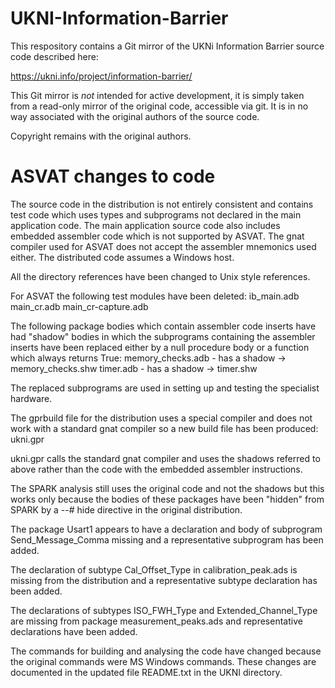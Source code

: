 # UKNI-Information-Barrier

This respository contains a Git mirror of the UKNi Information Barrier source
code described here:

https://ukni.info/project/information-barrier/

This Git mirror is *not* intended for active development, it is simply taken
from a read-only mirror of the original code, accessible via git. It is in no
way associated with the original authors of the source code.

Copyright remains with the original authors.

# ASVAT changes to code

The source code in the distribution is not entirely consistent and
contains test code which uses types and subprograms not declared in
the main application code.  The main application source code also
includes embedded assembler code which is not supported by ASVAT.  The
gnat compiler used for ASVAT does not accept the assembler mnemonics
used either.  The distributed code assumes a Windows host.

All the directory references have been changed to Unix style
references.

For ASVAT the following test modules have been deleted:
ib_main.adb
main_cr.adb
main_cr-capture.adb

The following package bodies which contain assembler code inserts have
had "shadow" bodies in which the subprograms containing the assembler
inserts have been replaced either by a null procedure body or a
function which always returns True:
memory_checks.adb - has a shadow -> memory_checks.shw
timer.adb - has a shadow -> timer.shw

The replaced subprograms are used in setting up and testing the
specialist hardware.

The gprbuild file for the distribution uses a special compiler and
does not work with a standard gnat compiler so a new build file has
been produced:
ukni.gpr

ukni.gpr calls the standard gnat compiler and uses the shadows referred to
above rather than the code with the embedded assembler instructions.

The SPARK analysis still uses the original code and not the shadows
but this works only because the bodies of these packages have been
"hidden" from SPARK by a --# hide directive in the original distribution.

The package Usart1 appears to have a declaration and body of
subprogram Send_Message_Comma missing and a representative subprogram
has been added.

The declaration of subtype Cal_Offset_Type in calibration_peak.ads is missing from the
distribution and a representative subtype declaration has been added.

The declarations of subtypes ISO_FWH_Type and Extended_Channel_Type
are missing from package measurement_peaks.ads and representative
declarations have been added.

The commands for building and analysing the code have changed because
the original commands were MS Windows commands.  These changes are
documented in the updated file README.txt in the UKNI directory.

